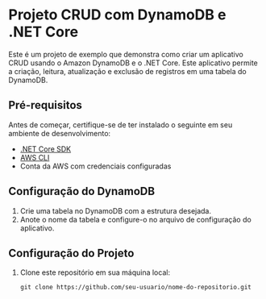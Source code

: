 # Projeto CRUD com DynamoDB e .NET Core

Este é um projeto de exemplo que demonstra como criar um aplicativo CRUD usando o Amazon DynamoDB e o .NET Core. Este aplicativo permite a criação, leitura, atualização e exclusão de registros em uma tabela do DynamoDB.

## Pré-requisitos

Antes de começar, certifique-se de ter instalado o seguinte em seu ambiente de desenvolvimento:

- [.NET Core SDK](https://dotnet.microsoft.com/download)
- [AWS CLI](https://aws.amazon.com/cli/)
- Conta da AWS com credenciais configuradas

## Configuração do DynamoDB

1. Crie uma tabela no DynamoDB com a estrutura desejada.
2. Anote o nome da tabela e configure-o no arquivo de configuração do aplicativo.

## Configuração do Projeto

1. Clone este repositório em sua máquina local:

   ```shell
   git clone https://github.com/seu-usuario/nome-do-repositorio.git
